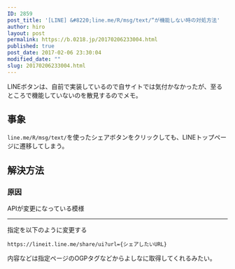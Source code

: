 ```yaml
---
ID: 2859
post_title: '[LINE] &#8220;line.me/R/msg/text/“が機能しない時の対処方法'
author: hiro
layout: post
permalink: https://b.0218.jp/20170206233004.html
published: true
post_date: 2017-02-06 23:30:04
modified_date: ""
slug: 20170206233004.html
---
```

LINEボタンは、自前で実装しているので自サイトでは気付かなかったが、至るところで機能していないのを散見するのでメモ。
<!--more-->

## 事象

`line.me/R/msg/text/`を使ったシェアボタンをクリックしても、LINEトップページに遷移してしまう。


## 解決方法

### 原因

APIが変更になっている模様

---

指定を以下のように変更する

```
https://lineit.line.me/share/ui?url={シェアしたいURL}
```

内容などは指定ページのOGPタグなどからよしなに取得してくれるみたい。